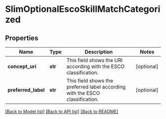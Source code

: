 # SlimOptionalEscoSkillMatchCategorized


## Properties
Name | Type | Description | Notes
------------ | ------------- | ------------- | -------------
**concept_uri** | **str** | This field shows the URI according with the ESCO classification. | [optional] 
**preferred_label** | **str** | This field shows the preferred label according with the ESCO classification. | [optional] 

[[Back to Model list]](../README.md#documentation-for-models) [[Back to API list]](../README.md#documentation-for-api-endpoints) [[Back to README]](../README.md)


